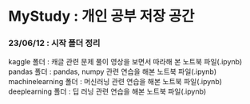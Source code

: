 # MyStudy : 개인 공부 저장 공간

### 23/06/12 : 시작 폴더 정리   
kaggle 폴더 : 캐글 관련 문제 풀이 영상을 보면서 따라해 본 노트북 파일(.ipynb)   
pandas 폴더 : pandas, numpy 관련 연습을 해본 노트북 파일(.ipynb)   
machinelearning 폴더 : 머신러닝 관련 연습을 해본 노트북 파일(.ipynb)   
deeplearning 폴더 : 딥 러닝 관련 연습을 해본 노트북 파일(.ipynb)   
